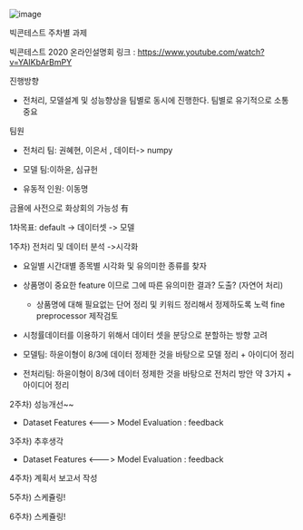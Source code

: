 ![image](https://user-images.githubusercontent.com/52376448/89098803-af691780-d425-11ea-88a8-a1cf06f2bed9.png)

빅콘테스트 주차별 과제

빅콘테스트 2020 온라인설명회 링크 : https://www.youtube.com/watch?v=YAIKbArBmPY  

진행방향

  - 전처리, 모델설계 및 성능향상을 팀별로 동시에 진행한다. 팀별로 유기적으로 소통 중요  

팀원

  - 전처리 팀: 권혜현, 이은서 , 데이터-> numpy
  
  - 모델 팀:이하윤, 심규헌
  
  - 유동적 인원: 이동명


금욜에 사전으로 화상회의 가능성 有

  
1차목표: default -> 데이터셋 -> 모델


1주차) 전처리 및 데이터 분석 ->시각화

  - 요일별 시간대별 종목별 시각화 및 유의미한 종류를 찾자
  
  - 상품명이 중요한 feature 이므로 그에 따른 유의미한 결과? 도출? (자연어 처리)
  
    - 상품명에 대해 필요없는 단어 정리 및 키워드 정리해서 정제하도록 노력 fine preprocessor 제작검토
    
  -  시청률데이터를 이용하기 위해서 데이터 셋을 분당으로 분할하는 방향 고려

  - 모델팀: 하윤이형이 8/3에 데이터 정제한 것을 바탕으로 모델 정리 + 아이디어 정리
  
  - 전처리팀: 하윤이형이 8/3에 데이터 정제한 것을 바탕으로 전처리 방안 약 3가지 + 아이디어 정리
  
  
2주차) 성능개선~~
  - Dataset Features <---> Model Evaluation : feedback
  
3주차) 추후생각
  - Dataset Features <---> Model Evaluation : feedback
  
4주차) 계획서 보고서 작성

5주차) 스케쥴링!

6주차) 스케쥴링!



